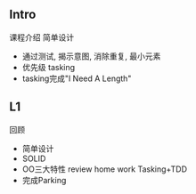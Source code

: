 ## Intro
 课程介绍
 简单设计
 - 通过测试, 揭示意图, 消除重复, 最小元素
 - 优先级
 tasking
 - tasking完成"I Need A Length"
 
 ## L1
 回顾
 - 简单设计
 - SOLID
 - OO三大特性
review home work
Tasking+TDD
- 完成Parking
